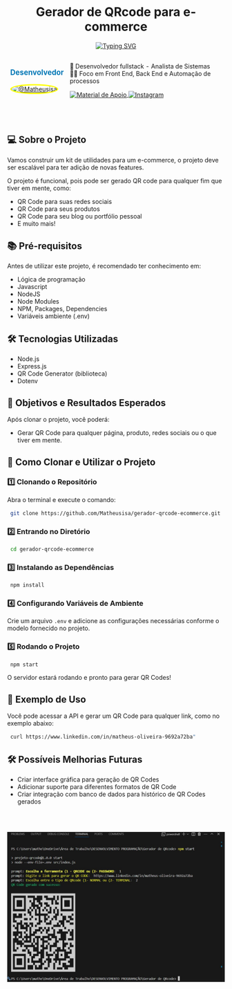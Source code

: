 <!--START_SECTION:header-->
<div align="center">
  <p align="center">
    <h1>Gerador de QRcode para e-commerce</h1>
  </p>
</div>
<!--END_SECTION:header-->

<p align="center">
  <a href="https://git.io/typing-svg">
            <img src="https://readme-typing-svg.demolab.com/?lines=OLA!+Me+chamo+Matheus;Sou+desenvolvedor+Full+Stack" alt="Typing SVG">
  </a>
</p>

<!--  -->
<table align="center">
<thead>
  <tr>
    <td>
        <p align="center" style="font-size: 1.2em; color: #0077B5;">
          <strong>Desenvolvedor</strong>
        </p>
        <a href="https://github.com/Matheusisa">
        <img src="https://avatars.githubusercontent.com/u/163449632?v=4" alt="@Matheusisa"width="100" height="100" style="border-radius: 50%;border: 3px solid yellow;"><br>
      </a>
    </td>
    <td colspan="3">
    <p>
     🌟 Desenvolvedor fullstack - Analista de Sistemas
      <br/>
    👨‍💻 Foco em Front End, Back End e Automação de processos
    </p>
      <a
      href="https://www.linkedin.com/in/matheus-oliveira-9692a72ba"
      align="center">
           <img
            align="center"
            alt="Material de Apoio"
            src="https://img.shields.io/badge/LinkedIn-0077B5?style=for-the-badge&logo=linkedin&logoColor=white"
            >
        </a>
        <a href="https://www.instagram.com/matheus_dev_fullstack?igsh=dXFnY2tiODdyYnd3&utm_source=qr" target="_blank">
            <img
              align="center"
              alt="Instagram"
              src="https://img.shields.io/badge/Instagram-E4405F?style=for-the-badge&logo=instagram&logoColor=white"
            >
        </a>
    </td>
  </tr>
</thead>
</table>
<!--  -->

<br/>
<br/>

## 💻 Sobre o Projeto

Vamos construir um kit de utilidades para um e-commerce, o projeto deve ser escalável para ter adição de novas features.

O projeto é funcional, pois pode ser gerado QR code para qualquer fim que tiver em mente, como:
- QR Code para suas redes sociais
- QR Code para seus produtos
- QR Code para seu blog ou portfólio pessoal
- E muito mais!

## 📚 Pré-requisitos

Antes de utilizar este projeto, é recomendado ter conhecimento em:
- Lógica de programação
- Javascript
- NodeJS
- Node Modules
- NPM, Packages, Dependencies
- Variáveis ambiente (.env)

## 🛠️ Tecnologias Utilizadas

- Node.js
- Express.js
- QR Code Generator (biblioteca)
- Dotenv

## 🎯 Objetivos e Resultados Esperados

Após clonar o projeto, você poderá:
- Gerar QR Code para qualquer página, produto, redes sociais ou o que tiver em mente.

## 🚀 Como Clonar e Utilizar o Projeto

### 1️⃣ Clonando o Repositório

Abra o terminal e execute o comando:
```sh
 git clone https://github.com/Matheusisa/gerador-qrcode-ecommerce.git
```

### 2️⃣ Entrando no Diretório
```sh
 cd gerador-qrcode-ecommerce
```

### 3️⃣ Instalando as Dependências
```sh
 npm install
```

### 4️⃣ Configurando Variáveis de Ambiente
Crie um arquivo `.env` e adicione as configurações necessárias conforme o modelo fornecido no projeto.

### 5️⃣ Rodando o Projeto
```sh
 npm start
```

O servidor estará rodando e pronto para gerar QR Codes!

## 📸 Exemplo de Uso

Você pode acessar a API e gerar um QR Code para qualquer link, como no exemplo abaixo:
```sh
 curl https://www.linkedin.com/in/matheus-oliveira-9692a72ba"
```

## 🛠️ Possíveis Melhorias Futuras
- Criar interface gráfica para geração de QR Codes
- Adicionar suporte para diferentes formatos de QR Code
- Criar integração com banco de dados para histórico de QR Codes gerados

<!--START_SECTION:footer-->

<br />
<br />

<p align="center">
  <a href="https://www.linkedin.com/in/matheus-oliveira-9692a72ba" target="_blank">
    <img align="center" src="src\img\img_qrcode.jpg" alt="Resultado no terminal do projeto"/>
  </a>
</p>

